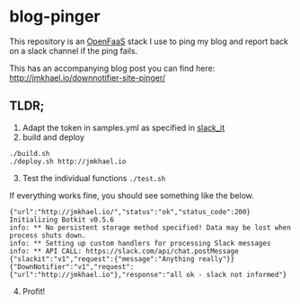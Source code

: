 # blog-pinger

This repository is an [OpenFaaS](https://github.com/alexellis/faas) stack I use to ping my blog and report back on a slack channel if the ping fails.

This has an accompanying blog post you can find here: http://jmkhael.io/downnotifier-site-pinger/

## TLDR;

1. Adapt the token in samples.yml as specified in [slack_it](slack_it/README.md)
2. build and deploy
```
./build.sh
./deploy.sh http://jmkhael.io
```

3. Test the individual functions `./test.sh`

If everything works fine, you should see something like the below.

```
{"url":"http://jmkhael.io/","status":"ok","status_code":200}
Initializing Botkit v0.5.6
info: ** No persistent storage method specified! Data may be lost when process shuts down.
info: ** Setting up custom handlers for processing Slack messages
info: ** API CALL: https://slack.com/api/chat.postMessage
{"slackit":"v1","request":{"message":"Anything really"}}
{"DownNotifier":"v1","request":{"url":"http://jmkhael.io"},"response":"all ok - slack not informed"}
```

4. Profit!
